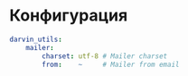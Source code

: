 Конфигурация
============

```yaml
darvin_utils:
    mailer:
        charset: utf-8 # Mailer charset
        from:    ~     # Mailer from email
```
